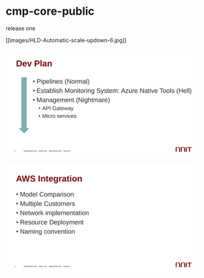 # cmp-core-public



release one

[[images/HLD-Automatic-scale-updown-6.jpg]]

![](images/HLD-Automatic-scale-updown-6.jpg)

![aa](images/AWS%20Integration-1.jpg)
